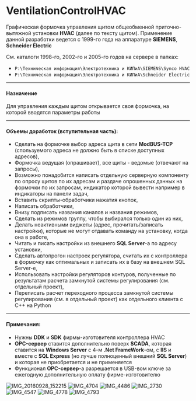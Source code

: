 # VentilationControlHVAC
Графическая формочка управления щитом общеобменной приточно-вытяжной установки **HVAC** (далее по тексту щитом).
Применение данной разработки ведется с 1999-го года на аппаратуре **SIEMENS**, **Schneider Electric**

См. каталоги 1998-го, 2002-го и 2005-го годов на сервере в папках:
 - `P:\Техническая информация\Электротехника и КИПиА\SIEMENS\Synco HVAC`
 - `P:\Техническая информация\Электротехника и КИПиА\Schneider Electric` 

----
#### Назначение
Для управления каждым щитом открывается своя формочка, на которой вводятся параметры работы

----
#### Объемы доработок (вступительная часть):
 - Сделать на формочке выбор адреса щита в сети **ModBUS-TCP** (спользуемого адреса не должно быть в списке доступных адресов),
 - Формочка ведущая (опрашивает), все щиты - ведомые (отвечают на запросы),
 - Возможно понадобится написать отдельную серверную компоненту по опросу щитов по их адресам и раздаче опрошенных данных на формочки по их запросам, индикатор которой вывести например в индикаторы на панели задач,
 - Вставить скрипты-обработчики нажатия кнопок,
 - Написать обработчики,
 - Внизу подписать названия каналов и названия режимов,
 - Сделать из режимов группу, чтобы выбирался только один из них,
 - Делать неактивными виджеты (адрес, прочитать/записать настройки), которые не могут отдавать команду на установку, когда она в работе,
 - Читать и писать настройки из внешнего **SQL Server**-а по адресу установки,
 - Сделать автопрогон настроек регулятора, считать их с контроллера в формочку как оптимальных и записать их в базу на внешнем SQL Server-е,
 - Использовать настройки регуляторов контуров, полученные по результатам расчета замкнутой системы регулирования (см. отдельный проект),
 - Переписать расчет переходного процесса замкнутой системы регулирования (см. в отдельный проект) как отдельного клиента с C++ на Python

----
#### Примечания:
 - Нужны **DDK** и **SDK** фирмы-изготовителя контроллера HVAC
 - **OPC-сервер** ставится дополнительно поверх **SCADA**, которая ставится на **Windows Server** с 4-м **.Net FrameWork**-ом, с **IIS** и вместе с **SQL Express** (но лучше полноценный внешний **SQL Server**) и которая не приобретается и не применяется
 - Функционал **OPC-сервер**-а разрешается в USB-вом ключе за ежегодную дополнительную оплату фирме-изготовителю

![IMG_20160928_152215](https://user-images.githubusercontent.com/104857185/169311708-07b7b03a-a0fc-4fd0-a122-0f73b721b21e.jpg)
![IMG_4704](https://user-images.githubusercontent.com/104857185/169308673-81a780ba-8a2d-46db-ab37-a9f41d53fa34.JPG)
![IMG_4486](https://user-images.githubusercontent.com/104857185/169309000-4f485313-a44b-4f15-818e-b0a76adfc1ff.JPG)
![IMG_2730](https://user-images.githubusercontent.com/104857185/169309761-4aae6a09-035f-40b2-98dc-40d79ec5ff9f.JPG)
![IMG_4547](https://user-images.githubusercontent.com/104857185/169310149-21e65ddf-7baa-45be-a14c-aa3a2d774197.JPG)
![IMG_4778](https://user-images.githubusercontent.com/104857185/169310532-a605a20f-8389-42ef-9c34-928f5b01c33a.JPG)
![IMG_4793](https://user-images.githubusercontent.com/104857185/169310808-5151ae47-95cf-4c17-8756-ea7f3cd65ec5.JPG)
